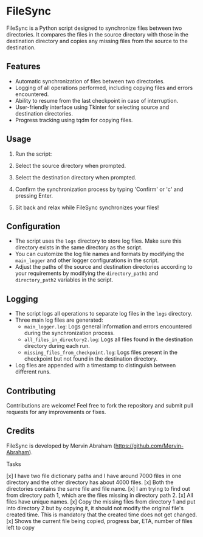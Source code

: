 # FileSync

FileSync is a Python script designed to synchronize files between two directories. It compares the files in the source directory with those in the destination directory and copies any missing files from the source to the destination.

## Features

- Automatic synchronization of files between two directories.
- Logging of all operations performed, including copying files and errors encountered.
- Ability to resume from the last checkpoint in case of interruption.
- User-friendly interface using Tkinter for selecting source and destination directories.
- Progress tracking using tqdm for copying files.

## Usage

1. Run the script:

2. Select the source directory when prompted.

3. Select the destination directory when prompted.

4. Confirm the synchronization process by typing 'Confirm' or 'c' and pressing Enter.

5. Sit back and relax while FileSync synchronizes your files!

## Configuration

- The script uses the `logs` directory to store log files. Make sure this directory exists in the same directory as the script.
- You can customize the log file names and formats by modifying the `main_logger` and other logger configurations in the script.
- Adjust the paths of the source and destination directories according to your requirements by modifying the `directory_path1` and `directory_path2` variables in the script.

## Logging

- The script logs all operations to separate log files in the `logs` directory.
- Three main log files are generated:
  - `main_logger.log`: Logs general information and errors encountered during the synchronization process.
  - `all_files_in_directory2.log`: Logs all files found in the destination directory during each run.
  - `missing_files_from_checkpoint.log`: Logs files present in the checkpoint but not found in the destination directory.
- Log files are appended with a timestamp to distinguish between different runs.

## Contributing

Contributions are welcome! Feel free to fork the repository and submit pull requests for any improvements or fixes.

## Credits

FileSync is developed by Mervin Abraham (https://github.com/Mervin-Abraham).

Tasks

[x] I have two file dictionary paths and I have around 7000 files in one directory  and the other directory has about 4000 files. 
[x] Both the directories contains the same file and file name. 
[x] I am trying to find out from directory path 1, which are the files missing in directory path 2.
[x] All files have unique names. 
[x] Copy the missing files from directory 1 and put into directory 2 but by copying it, it should not modify the original file's created time. 
    This is mandatory that the created time does not get changed. 
[x] Shows the current file being copied, progress bar, ETA, number of files left to copy

